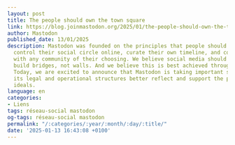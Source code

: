 ```yaml
---
layout: post
title: The people should own the town square
link: https://blog.joinmastodon.org/2025/01/the-people-should-own-the-town-square
author: Mastodon
published_date: 13/01/2025
description: Mastodon was founded on the principles that people should be able to
  control their social circle online, curate their own timeline, and convene freely
  with any community of their choosing. We believe social media should help users
  build bridges, not walls. And we believe this is best achieved through federation.
  Today, we are excited to announce that Mastodon is taking important steps to ensure
  its legal and operational structures better reflect and support the pursuit of these
  ideals.
language: en
categories:
- Liens
tags: réseau-social mastodon
og-tags: réseau-social mastodon
permalink: "/:categories/:year/:month/:day/:title/"
date: '2025-01-13 16:43:08 +0100'
---
```

